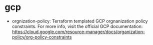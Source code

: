 # gcp
- orgnization-policy: Terraform templated GCP orgnanization policy constraints. For more info, visit the official GCP documentation:
          https://cloud.google.com/resource-manager/docs/organization-policy/org-policy-constraints

